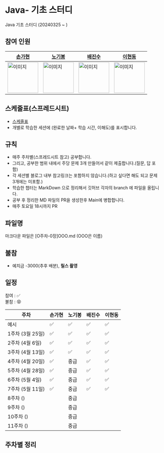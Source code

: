 # Java- 기초 스터디
Java 기초 스터디 (20240325 ~ )


                
## 참여 인원 
| [손가현](https://github.com/gahyeeeon)| [노기봉](https://github.com/rohgibong)| [배진수](https://github.com/JinsuBae2)| [이현동](https://github.com/lhdmir)|
|---|---|---|---|
| <img src="https://avatars.githubusercontent.com/u/157968161?v=4" alt="이미지" width="100" height="100"> | <img src="https://avatars.githubusercontent.com/u/119557561?v=4" alt="이미지" width="100" height="100"> | <img src="https://avatars.githubusercontent.com/u/140715759?v=4" alt="이미지" width="100" height="100"> | <img src="https://avatars.githubusercontent.com/u/42959665?v=4" alt="이미지" width="100" height="100"> |

## 스케줄표(스프레드시트)
 - [스케줄표](https://docs.google.com/spreadsheets/d/1C20i9eVg6dBjAaVJSZJ3442XdMUcuFAYQjwgV0hLJGw/edit#gid=0)
 - 개별로 학습한 세션에 (완료한 날짜+ 학습 시간, 이해도)를 표시합니다.


## 규칙
- 매주 주차별(스프레드시트 참고) 공부합니다.
- 그리고, 공부한 범위 내에서 주당 문제 3개 만들어서 같이 제출합니다.(질문, 답 포함)
- 각 세션별 블로그 내부 참고링크는 포함하지 않습니다.(하고 싶다면 해도 되고 문제 3개에는 미포함.)
- 학습한 챕터는 MarkDown 으로 정리해서 깃허브 각자의 branch 에 파일을 올립니다.
- 공부 후 정리한 MD 파일의 PR을 생성한후 Main에 병합합니다.
- 매주 토요일 18시까지 PR 


## 파일명
마크다운 파일은 [O주차-0장]OOO.md (OOO은 이름)

## 불참
- 예치금 -3000(추후 배분), **릴스 촬영**

## 일정

참여 : ✅  
불참 : 😵  

| 주차           | 손가현 | 노기봉 | 배진수 | 이현동 |
|--------------|---|---|---|---|
| 예시           | ✅ | ✅  | ✅ | ✅ |
| 1주차 (3월 25일) | ✅ | ✅ | ✅ | ✅ |
| 2주차 (4월 6일)  | ✅ | ✅ | ✅ | ✅ | 
| 3주차 (4월 13일) | ✅ | ✅ | ✅ | ✅ |
| 4주차 (4월 20일) | ✅ | 중급 | ✅ | ✅ |
| 5주차 (4월 28일) | ✅ | 중급 | ✅ | ✅ |
| 6주차 (5월 4일)  | ✅ | 중급 | ✅ | ✅ |
| 7주차 (5월 11일) | ✅ | 중급 | ✅ | ✅ |
| 8주차 ()       |  | 중급 |     |    |
| 9주차 ()       |  | 중급 |     |    |
| 10주차 ()      |  | 중급 |     |    |
| 11주차 ()      |  | 중급 |     |    |

## 주차별 정리



  
